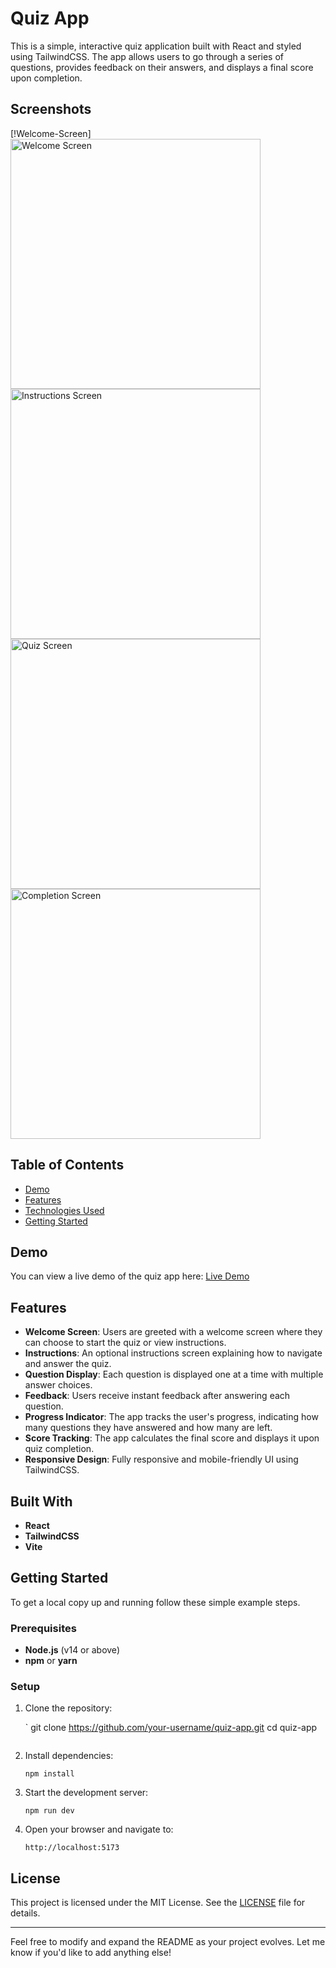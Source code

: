 # Quiz App



This is a simple, interactive quiz application built with React and styled using TailwindCSS. The app allows users to go through a series of questions, provides feedback on their answers, and displays a final score upon completion.

## Screenshots

[!Welcome-Screen]
<img src="https://github.com/Temmarie/Web-dev-mini-projects/blob/quiz-app/quiz-app/src/assets/images/welcome.png" alt="Welcome Screen" width="400"/>
<img src="https://github.com/Temmarie/Web-dev-mini-projects/blob/quiz-app/quiz-app/src/assets/images/instructions.png" alt="Instructions Screen" width="400"/>
<img src="https://github.com/Temmarie/Web-dev-mini-projects/blob/quiz-app/quiz-app/src/assets/images/quiz.png" alt="Quiz Screen" width="400"/>
<img src="https://github.com/Temmarie/Web-dev-mini-projects/blob/quiz-app/quiz-app/src/assets/images/score.png" alt="Completion Screen" width="400"/>

## Table of Contents

- [Demo](#demo)
- [Features](#features)
- [Technologies Used](#technologies-used)
- [Getting Started](#getting-started)

## Demo

You can view a live demo of the quiz app here: [Live Demo](#) 

## Features

- **Welcome Screen**: Users are greeted with a welcome screen where they can choose to start the quiz or view instructions.
- **Instructions**: An optional instructions screen explaining how to navigate and answer the quiz.
- **Question Display**: Each question is displayed one at a time with multiple answer choices.
- **Feedback**: Users receive instant feedback after answering each question.
- **Progress Indicator**: The app tracks the user's progress, indicating how many questions they have answered and how many are left.
- **Score Tracking**: The app calculates the final score and displays it upon quiz completion.
- **Responsive Design**: Fully responsive and mobile-friendly UI using TailwindCSS.

## Built With

- **React**
- **TailwindCSS**
- **Vite**

## Getting Started

To get a local copy up and running follow these simple example steps.

### Prerequisites

- **Node.js** (v14 or above)
- **npm** or **yarn**

### Setup

1. Clone the repository:

   `
   git clone https://github.com/your-username/quiz-app.git
   cd quiz-app
   ```

2. Install dependencies:

   ```
   npm install
   ```

3. Start the development server:

   ```
   npm run dev
   ```

4. Open your browser and navigate to:

   ```
   http://localhost:5173
   ```




## License

This project is licensed under the MIT License. See the [LICENSE](LICENSE) file for details.

---

Feel free to modify and expand the README as your project evolves. Let me know if you'd like to add anything else!